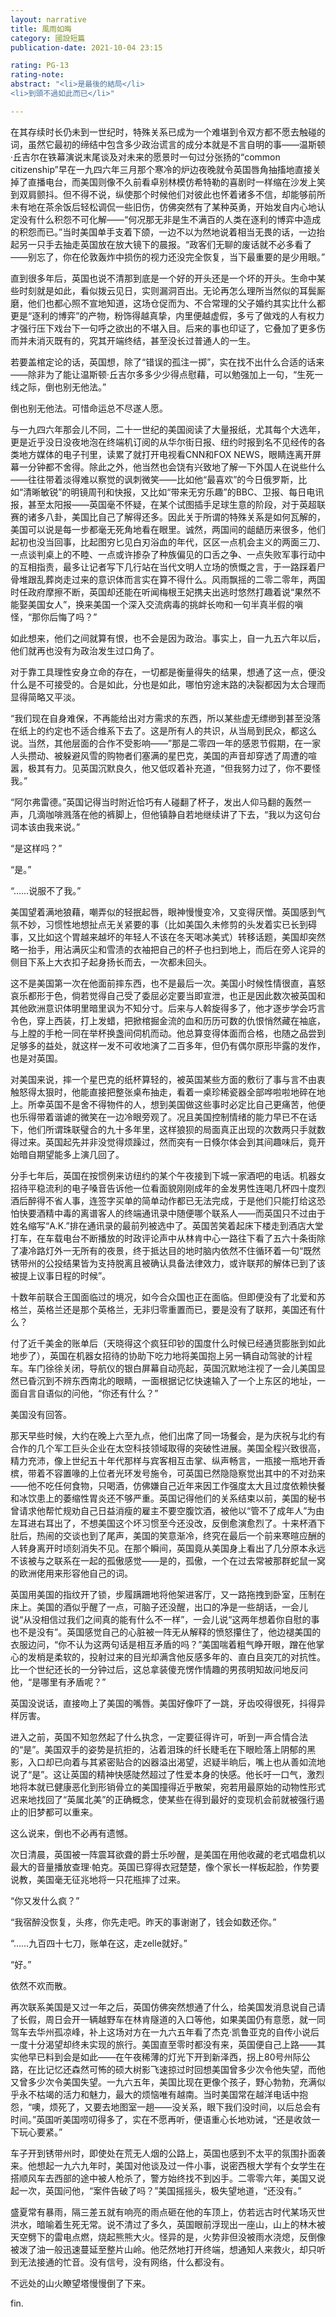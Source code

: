 ```yaml
---
layout: narrative
title: 風雨如晦
category: 國設短篇
publication-date: 2021-10-04 23:15

rating: PG-13
rating-note:
abstract: "<li>是最後的結局</li>
<li>到頭不過如此而已</li>"

---
```


在其存续时长仍未到一世纪时，特殊关系已成为一个难堪到令双方都不愿去触碰的词，虽然它最初的缔结中包含多少政治谎言的成分本就是不言自明的事——温斯顿·丘吉尔在铁幕演说末尾谈及对未来的愿景时一句过分张扬的“common citizenship”早在一九四六年三月那个寒冷的炉边夜晚就令英国唇角抽搐地直接关掉了直播电台，而美国则像不久前看卓别林模仿希特勒的喜剧时一样缩在沙发上笑到双肩颤抖。但不得不说，纵使那个时候他们对彼此也怀着诸多不信，却能够前所未有地在茶余饭后轻松调侃一些旧伤，仿佛突然有了某种英勇，开始发自内心地认定没有什么积怨不可化解——“何况那无非是生不满百的人类在逐利的博弈中造成的积怨而已。”当时美国单手支着下颌，一边不以为然地说着相当无畏的话，一边抬起另一只手去抽走英国放在放大镜下的晨报。“政客们无聊的废话就不必多看了——别忘了，你在伦敦轰炸中损伤的视力还没完全恢复，当下最重要的是少用眼。”

直到很多年后，英国也说不清那到底是一个好的开头还是一个坏的开头。生命中某些时刻就是如此，看似拨云见日，实则漏洞百出。无论再怎么理所当然似的耳鬓厮磨，他们也都心照不宣地知道，这场仓促而为、不合常理的父子婚约其实比什么都更是“逐利的博弈”的产物，粉饰得越真挚，内里便越虚假，多亏了做戏的人有权力才强行压下戏台下一句呼之欲出的不堪入目。后来的事也印证了，它叠加了更多伤而并未消灭既有的，究其开端终结，甚至没长过普通人的一生。

若要盖棺定论的话，英国想，除了“错误的孤注一掷”，实在找不出什么合适的话来——除非为了能让温斯顿·丘吉尔多多少少得点慰藉，可以勉强加上一句，“生死一线之际，倒也别无他法。”

倒也别无他法。可惜命运总不尽遂人愿。

与一九四六年那会儿不同，二十一世纪的美国阅读了大量报纸，尤其每个大选年，更是近乎没日没夜地泡在终端机订阅的从华尔街日报、纽约时报到名不见经传的各类地方媒体的电子刊里，读累了就打开电视看CNN和FOX NEWS，眼睛连离开屏幕一分钟都不舍得。除此之外，他当然也会饶有兴致地了解一下外国人在说些什么——往往带着淡得难以察觉的讽刺微笑——比如他“最喜欢”的今日俄罗斯，比如“清晰敏锐”的明镜周刊和快报，又比如“带来无穷乐趣”的BBC、卫报、每日电讯报，甚至太阳报——英国毫不怀疑，在某个试图插手足球生意的阶段，对于英超联赛的诸多八卦，美国比自己了解得还多。因此关于所谓的特殊关系是如何瓦解的，美国可以说是每一步都毫无死角地看在眼里。诚然，两国间的龃龉历来很多，他们起初也没当回事，比起图穷匕见白刃浴血的年代，区区一点机会主义的两面三刀、一点谈判桌上的不睦、一点或许掺杂了种族偏见的口舌之争、一点失败军事行动中的互相指责，最多让记者写下几行站在当代文明人立场的愤慨之言，于一路踩着尸骨堆跟乱葬岗走过来的意识体而言实在算不得什么。风雨飘摇的二零二零年，两国时任政府摩擦不断，英国却还能在听闻梅根王妃携夫出逃时悠然打趣着说“果然不能娶美国女人”，换来美国一个深入交流病毒的挑衅长吻和一句半真半假的嗔怪，“那你后悔了吗？”

如此想来，他们之间就算有恨，也不会是因为政治。事实上，自一九五六年以后，他们就再也没有为政治发生过口角了。

对于靠工具理性安身立命的存在，一切都是衡量得失的结果，想通了这一点，便没什么是不可接受的。合是如此，分也是如此，哪怕穷途末路的决裂都因为太合理而显得简略又平淡。

“我们现在自身难保，不再能给出对方需求的东西，所以某些虚无缥缈到甚至没落在纸上的约定也不适合维系下去了。这是所有人的共识，从当局到民众，都这么说。当然，其他层面的合作不受影响——”那是二零四一年的感恩节假期，在一家人头攒动、被躲避风雪的购物者们塞满的星巴克，美国的声音却穿透了周遭的喧嚣，极其有力。见英国沉默良久，他又低叹着补充道，“但我努力过了，你不要怪我。”

“阿尔弗雷德。”英国记得当时附近恰巧有人碰翻了杯子，发出人仰马翻的轰然一声，几滴咖啡溅落在他的裤脚上，但他镇静自若地继续讲了下去，“我以为这句台词本该由我来说。”

“是这样吗？”

“是。”

“……说服不了我。”

美国望着满地狼藉，嘲弄似的轻抿起唇，眼神慢慢变冷，又变得厌憎。英国感到气氛不妙，习惯性地想扯点无关紧要的事（比如美国久未修剪的头发着实已长到碍事，又比如这个胃越来越坏的年轻人不该在冬天喝冰美式）转移话题，美国却突然略一抬手，用沾满灰尘和雪渍的衣袖把自己的杯子也扫到地上，而后在旁人诧异的侧目下系上大衣扣子起身扬长而去，一次都未回头。

这不是美国第一次在他面前摔东西，也不是最后一次。美国小时候性情很直，喜怒哀乐都形于色，倘若觉得自己受了委屈必定要当即宣泄，也正是因此数次被英国和其他欧洲意识体明里暗里讽为不知分寸。后来与人斡旋得多了，他才逐步学会巧言令色，穿上西装，打上发蜡，把掀棺掘金流的血和历历可数的仇恨悄然藏在袖底，与上膛的手枪一同在举杯换盏间伺机而动。他总算变得体面而合格，也随之品尝到足够多的益处，就这样一发不可收地演了二百多年，但仍有偶尔原形毕露的发作，也是对英国。

对美国来说，摔一个星巴克的纸杯算轻的，被英国某些方面的敷衍了事与言不由衷触怒得太狠时，他能直接把整张桌布抽走，看着一桌珍稀瓷器全部哗啦啦地碎在地上。所幸英国不是舍不得物件的人，想到美国做这些事时必定比自己更痛苦，他便也乐得带着谐谑的微笑在一边冷眼旁观了。况且美国控制情绪的能力早已不在话下，他们所谓珠联璧合的九十多年里，这样狼狈的局面真正出现的次数两只手就数得过来。英国起先并非没觉得烦躁过，然而突有一日倏尔体会到其间趣味后，竟开始暗自期望能多上演几回了。

分手七年后，英国在按惯例来访纽约的某个午夜接到下城一家酒吧的电话。机器女招待平稳流利的电子嗓音告诉他一位看面貌刚刚成年的金发男性连喝几杯四十度烈酒后醉得不省人事，连签字买单的简单动作都已无法完成，于是他们只能打给这恐怕快要酒精中毒的离谱客人的终端通讯录中随便哪个联系人——而英国只不过由于姓名缩写“A.K.”排在通讯录的最前列被选中了。英国苦笑着起床下楼走到酒店大堂打车，在车载电台不断播放的时政评论声中从林肯中心一路往下看了五六十条街除了凄冷路灯外一无所有的夜景，终于抵达目的地时脑内依然不住循环着一句“既然锈带州的公投结果皆为支持脱离且被确认具备法律效力，或许联邦的解体已到了该被提上议事日程的时候”。

十数年前联合王国面临过的境况，如今合众国也正在面临。但即便没有了北爱和苏格兰，英格兰还是那个英格兰，无非归零重置而已，要是没有了联邦，美国还有什么？

付了近千美金的账单后（天晓得这个疯狂印钞的国度什么时候已经通货膨胀到如此地步了），英国在机器女招待的协助下吃力地将美国抱上另一辆自动驾驶的计程车。车门徐徐关闭，导航仪的银白屏幕自动亮起，英国沉默地注视了一会儿美国显然已昏沉到不辨东西南北的眼睛，一面根据记忆快速输入了一个上东区的地址，一面自言自语似的问他，“你还有什么？”

美国没有回答。

那天早些时候，大约在晚上六至九点，他们出席了同一场餐会，是为庆祝与北约有合作的几个军工巨头企业在太空科技领域取得的突破性进展。美国全程兴致很高，精力充沛，像上世纪五十年代那样与宾客相互击掌、纵声畅言，一瓶接一瓶地开香槟，带着不容置喙的上位者光环发号施令，可英国已然隐隐察觉出其中的不对劲来——他不吃任何食物，只喝酒，仿佛嫌自己近年来因工作强度太大且过度依赖快餐和冰饮患上的萎缩性胃炎还不够严重。英国记得他们的关系结束以前，美国的秘书曾请求他帮忙规劝自己日益消瘦的雇主不要空腹饮酒，被他以“管不了成年人”为由左耳进右耳出了，不想美国这个坏习惯至今还没改，反倒愈演愈烈了。十来杯酒下肚后，热闹的交谈也到了尾声，美国的笑意渐冷，终究在最后一个前来寒暄应酬的人转身离开时顷刻消失不见。在那个瞬间，英国竟从美国身上看出了几分原本永远不该被与之联系在一起的孤傲感觉——是的，孤傲，一个在过去常被那群蛇鼠一窝的欧洲佬用来形容他自己的词。

英国用美国的指纹开了锁，步履蹒跚地将他架进客厅，又一路拖拽到卧室，压制在床上。美国的酒似乎醒了一点，可脑子还没醒，出口的净是一些胡话，一会儿说“从没相信过我们之间真的能有什么不一样”，一会儿说“这两年想着你自慰的事也不是没有”。英国感觉自己的心脏被一阵无从解释的愤怒攥住了，他边褪美国的衣服边问，“你不认为这两句话是相互矛盾的吗？”美国喘着粗气睁开眼，蹭在他掌心的发梢是柔软的，投射过来的目光却满含他反感多年的、直白且突兀的对抗性。比一个世纪还长的一分钟过后，这总拿装傻充愣作情趣的男孩明知故问地反问他，“是哪里有矛盾呢？”

英国没说话，直接吻上了美国的嘴唇。美国好像吓了一跳，牙齿咬得很死，抖得异样厉害。

进入之前，英国不知忽然起了什么执念，一定要征得许可，听到一声合情合法的“是”。美国双手的姿势是抗拒的，沾着泪珠的纤长睫毛在下眼睑落上阴郁的黑影，入口却已向着与其紧密贴合的凶器溢出渴望，迟疑半晌后，嘴上也从善如流地说了“是”。这让英国的精神快感陡然超过了性爱本身的快感。他长吁一口气，激烈地将本就已健康恶化到形销骨立的美国撞得近乎散架，宛若用最原始的动物性形式迟来地找回了“英属北美”的正确概念，使某些在得到最好的变现机会前就被强行遏止的旧梦都可以重来。

这么说来，倒也不必再有遗憾。

次日清晨，英国被一阵震耳欲聋的爵士乐吵醒，是美国在用他收藏的老式唱盘机以最大的音量播放查理·帕克。英国已穿得衣冠楚楚，像个家长一样板起脸，作势要说教，美国毫无征兆地将一只花瓶摔了过来。

“你又发什么疯？”

“我宿醉没恢复，头疼，你先走吧。昨天的事谢谢了，钱会如数还你。”

“……九百四十七刀，账单在这，走zelle就好。”

“好。”

依然不欢而散。

再次联系美国是又过一年之后，英国仿佛突然想通了什么，给美国发消息说自己请了长假，周日会开一辆越野车在林肯隧道的入口等他，如果美国仍有意愿，就一同驾车去华州孤凉峰，补上这场对方在一九六五年看了杰克·凯鲁亚克的自传小说后一度十分渴望却终未实现的旅行。美国直至零时都没有来，英国便自己上路——其实他早已料到会是如此——在午夜稀薄的灯光下开到新泽西，拐上80号州际公路，在比记忆还森然可怖的硕大树影飞速掠过时回想美国曾多少次令他失望，而他又曾多少次令美国失望。一九六五年，美国比现在更像个孩子，野心勃勃，充满似乎永不枯竭的活力和魅力，最大的烦恼唯有越南。当时美国常在越洋电话中抱怨，“噢，烦死了，又要去地图室一趟——没关系，眼下我们没时间，以后总会有时间。”英国听美国唠叨得多了，实在不愿再听，便语重心长地劝诫，“还是收敛一下玩心要紧。”

车子开到锈带州时，即使处在荒无人烟的公路上，英国也感到不太平的氛围扑面袭来。他想起一九六九年时，美国对他谈及过一件小事，说密西根大学有个女学生在搭顺风车去西部的途中被人枪杀了，警方始终找不到凶手。二零零六年，美国又说起一次，英国问他，“案件告破了吗？”美国摇摇头，极失望地道，“还没有。”

盛夏常有暴雨，隔三差五就有响亮的雨点砸在他的车顶上，仿若远古时代某场灭世洪水，暗喻着生死无常。说不清过了多久，英国眼前浮现出一座山，山上的林木被天空劈下的雷电点燃，烧起熊熊大火。怪异的是，火势非但没被雨水浇熄，反倒像被泼了油一般迅速蔓延至整片山岭。他茫然地打开终端，想通知人来救火，却只听到无法接通的忙音。没有信号，没有网络，什么都没有。

不远处的山火瞭望塔慢慢倒了下来。

fin.
